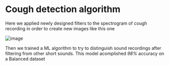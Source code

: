 # Cough detection algorithm

Here we applied newly designed filters to the spectrogram of cough recording in order to create new images like this one

![image](https://user-images.githubusercontent.com/77674515/207466835-94c66360-82bc-436e-8356-8fad9ce4d334.png)


Then we trained a ML algorithm to try to distinguish sound recordings after filtering from other short sounds.
This model acomplished *98%* accuracy on a Balanced dataset

